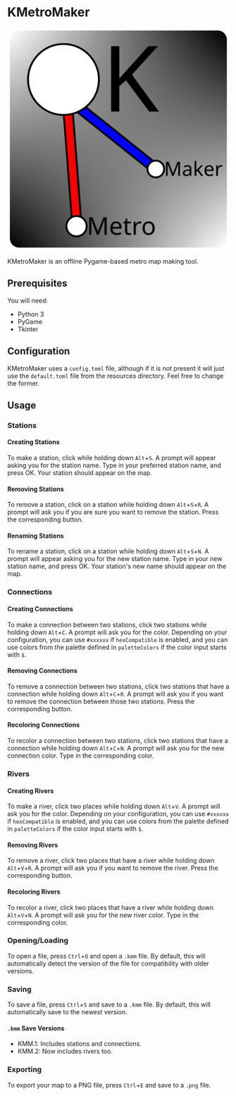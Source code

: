 # KMetroMaker

![KMetroMaker Icon](resources/icon.png)

KMetroMaker is an offline Pygame-based metro map making tool.

## Prerequisites

You will need:

- Python 3
- PyGame
- Tkinter

## Configuration

KMetroMaker uses a `config.toml` file, although if it is not present it will just use the `default.toml` file from the resources directory. Feel free to change the former.

## Usage

### Stations

#### Creating Stations

To make a station, click while holding down `Alt`+`S`. A prompt will appear asking you for the station name. Type in your preferred station name, and press OK. Your station should appear on the map.

#### Removing Stations

To remove a station, click on a station while holding down `Alt`+`S`+`R`. A prompt will ask you if you are sure you want to remove the station. Press the corresponding button.

#### Renaming Stations

To rename a station, click on a station while holding down `Alt`+`S`+`N`. A prompt will appear asking you for the new station name. Type in your new station name, and press OK. Your station's new name should appear on the map.

### Connections

#### Creating Connections

<!-- note: NOT ROBLOX CONNECTIONS!!! !-->
To make a connection between two stations, click two stations while holding down `Alt`+`C`. A prompt will ask you for the color. Depending on your configuration, you can use `#xxxxxx` if `hexCompatible` is enabled, and you can use colors from the palette defined in `paletteColors` if the color input starts with `$`.

#### Removing Connections

To remove a connection between two stations, click two stations that have a connection while holding down `Alt`+`C`+`R`. A prompt will ask you if you want to remove the connection between those two stations. Press the corresponding button.

#### Recoloring Connections

To recolor a connection between two stations, click two stations that have a connection while holding down `Alt`+`C`+`N`. A prompt will ask you for the new connection color. Type in the corresponding color.

### Rivers

#### Creating Rivers

To make a river, click two places while holding down `Alt`+`V`. A prompt will ask you for the color. Depending on your configuration, you can use `#xxxxxx` if `hexCompatible` is enabled, and you can use colors from the palette defined in `paletteColors` if the color input starts with `$`.

#### Removing Rivers

To remove a river, click two places that have a river while holding down `Alt`+`V`+`R`. A prompt will ask you if you want to remove the river. Press the corresponding button.

#### Recoloring Rivers

To recolor a river, click two places that have a river while holding down `Alt`+`V`+`N`. A prompt will ask you for the new river color. Type in the corresponding color.

### Opening/Loading

To open a file, press `Ctrl`+`O` and open a `.kmm` file. By default, this will automatically detect the version of the file for compatibility with older versions.

### Saving

To save a file, press `Ctrl`+`S` and save to a `.kmm` file. By default, this will automatically save to the newest version.

#### `.kmm` Save Versions

- KMM.1: Includes stations and connections.
- KMM.2: Now includes rivers too.

### Exporting

To export your map to a PNG file, press `Ctrl`+`E` and save to a `.png` file.
